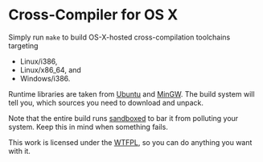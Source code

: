 Cross-Compiler for OS X
=======================

Simply run `make` to build OS-X-hosted cross-compilation toolchains targeting
* Linux/i386,
* Linux/x86_64, and
* Windows/i386.

Runtime libraries are taken from [Ubuntu](http://packages.ubuntu.com) and 
[MinGW](http://www.mingw.org). The build system will tell you, which sources you need to 
download and unpack.

Note that the entire build runs 
[sandboxed](https://developer.apple.com/library/mac/documentation/Darwin/Reference/ManPages/man7/sandbox.7.html) 
to bar it from polluting your system. Keep this in mind when something fails.

This work is licensed under the [WTFPL](http://www.wtfpl.net/), so you can do anything you 
want with it.

